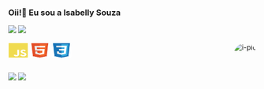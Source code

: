 ### Oii!🤗 Eu sou a Isabelly Souza


 <div>
 <img height="180em" src="https://github-readme-stats.vercel.app/api?username=isahsouza&show_icons=true&theme=dracula&include_all_commits=true&count_private=true"/>
 <img height="180em" src="https://github-readme-stats.vercel.app/api/top-langs/?username=isahsouza&layout=compact&langs_count=7&theme=dracula"/>
 <div/>
 <div style="display: inline_block"><br>
  <img align="center" alt="i-Js" height="30" width="40" src="https://raw.githubusercontent.com/devicons/devicon/master/icons/javascript/javascript-plain.svg">
  <img align="center" alt="i-HTML" height="30" width="40" src="https://raw.githubusercontent.com/devicons/devicon/master/icons/html5/html5-original.svg">
  <img align="center" alt="i-CSS" height="30" width="40" src="https://raw.githubusercontent.com/devicons/devicon/master/icons/css3/css3-original.svg">
  <img align="right" alt="i-pic" height="150" style="border-radius:50px;" src=""/>
  
</div>

##

<div>
   <a href = "mailto:isabellyo6343@gmail.com"><img src="https://img.shields.io/badge/-Gmail-%23333?style=for-the-badge&logo=gmail&logoColor=white" target="_blank"></a>
    <a href="https://www.linkedin.com/in/aindavoucolocar" target="_blank"><img src="https://img.shields.io/badge/-LinkedIn-%230077B5?style=for-the-badge&logo=linkedin&logoColor=white" target="_blank"></a> 
</div>
